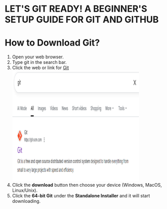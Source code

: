 # **LET'S GIT READY! A BEGINNER'S SETUP GUIDE FOR GIT AND GITHUB**

# **How to Download Git?**

1. Open your web browser.  
2. Type git in the search bar.  
3. Click the web or link for [Git](https://git-scm.com/)
    <img src="https://github.com/francisdominicmarfil-hub/DSAMidterm/blob/main/Screenshot%202025-10-31%20180448.png?raw=true" width="400" height="350">  
4. Click the **download** button then choose your device (Windows, MacOS, Linux/Unix).
5. Click the **64-bit Git** under the **Standalone Installer** and it will start downloading.